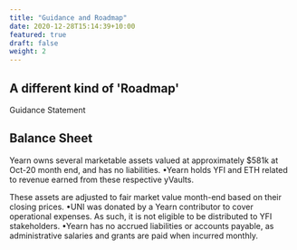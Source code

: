 ```yaml
---
title: "Guidance and Roadmap"
date: 2020-12-28T15:14:39+10:00
featured: true
draft: false
weight: 2
---
```


## A different kind of 'Roadmap'

Guidance Statement

## Balance Sheet

Yearn owns several marketable assets valued at approximately \$581k at Oct-20 month end, and has no liabilities. •Yearn holds YFI and ETH related to revenue earned from these respective yVaults.

These assets are adjusted to fair market value month-end based on their closing prices. •UNI was donated by a Yearn contributor to cover operational expenses. As such, it is not eligible to be distributed to YFI stakeholders. •Yearn has no accrued liabilities or accounts payable, as administrative salaries and grants are paid when incurred monthly.
